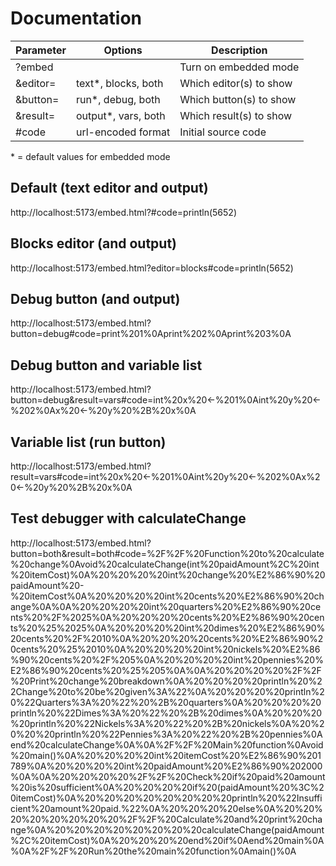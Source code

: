 # Documentation

Parameter | Options               | Description             |
----------|-----------------------|-------------------------|
?embed    |                       | Turn on embedded mode   |
&editor=  | text*, blocks, both   | Which editor(s) to show |
&button=  | run*, debug, both     | Which button(s) to show |
&result=  | output*, vars, both   | Which result(s) to show |
#code     | url-encoded format    | Initial source code     |

\* = default values for embedded mode


## Default (text editor and output)

http://localhost:5173/embed.html?#code=println(5652)


## Blocks editor (and output)

http://localhost:5173/embed.html?editor=blocks#code=println(5652)


## Debug button (and output)

http://localhost:5173/embed.html?button=debug#code=print%201%0Aprint%202%0Aprint%203%0A


## Debug button and variable list

http://localhost:5173/embed.html?button=debug&result=vars#code=int%20x%20←%201%0Aint%20y%20←%202%0Ax%20←%20y%20%2B%20x%0A


## Variable list (run button)

http://localhost:5173/embed.html?result=vars#code=int%20x%20←%201%0Aint%20y%20←%202%0Ax%20←%20y%20%2B%20x%0A


## Test debugger with calculateChange

http://localhost:5173/embed.html?button=both&result=both#code=%2F%2F%20Function%20to%20calculate%20change%0Avoid%20calculateChange(int%20paidAmount%2C%20int%20itemCost)%0A%20%20%20%20int%20change%20%E2%86%90%20paidAmount%20-%20itemCost%0A%20%20%20%20int%20cents%20%E2%86%90%20change%0A%0A%20%20%20%20int%20quarters%20%E2%86%90%20cents%20%2F%2025%0A%20%20%20%20cents%20%E2%86%90%20cents%20%25%2025%0A%20%20%20%20int%20dimes%20%E2%86%90%20cents%20%2F%2010%0A%20%20%20%20cents%20%E2%86%90%20cents%20%25%2010%0A%20%20%20%20int%20nickels%20%E2%86%90%20cents%20%2F%205%0A%20%20%20%20int%20pennies%20%E2%86%90%20cents%20%25%205%0A%0A%20%20%20%20%2F%2F%20Print%20change%20breakdown%0A%20%20%20%20println%20%22Change%20to%20be%20given%3A%22%0A%20%20%20%20println%20%22Quarters%3A%20%22%20%2B%20quarters%0A%20%20%20%20println%20%22Dimes%3A%20%22%20%2B%20dimes%0A%20%20%20%20println%20%22Nickels%3A%20%22%20%2B%20nickels%0A%20%20%20%20println%20%22Pennies%3A%20%22%20%2B%20pennies%0Aend%20calculateChange%0A%0A%2F%2F%20Main%20function%0Avoid%20main()%0A%20%20%20%20int%20itemCost%20%E2%86%90%201789%0A%20%20%20%20int%20paidAmount%20%E2%86%90%202000%0A%0A%20%20%20%20%2F%2F%20Check%20if%20paid%20amount%20is%20sufficient%0A%20%20%20%20if%20(paidAmount%20%3C%20itemCost)%0A%20%20%20%20%20%20%20%20println%20%22Insufficient%20amount%20paid.%22%0A%20%20%20%20else%0A%20%20%20%20%20%20%20%20%2F%2F%20Calculate%20and%20print%20change%0A%20%20%20%20%20%20%20%20calculateChange(paidAmount%2C%20itemCost)%0A%20%20%20%20end%20if%0Aend%20main%0A%0A%2F%2F%20Run%20the%20main%20function%0Amain()%0A

